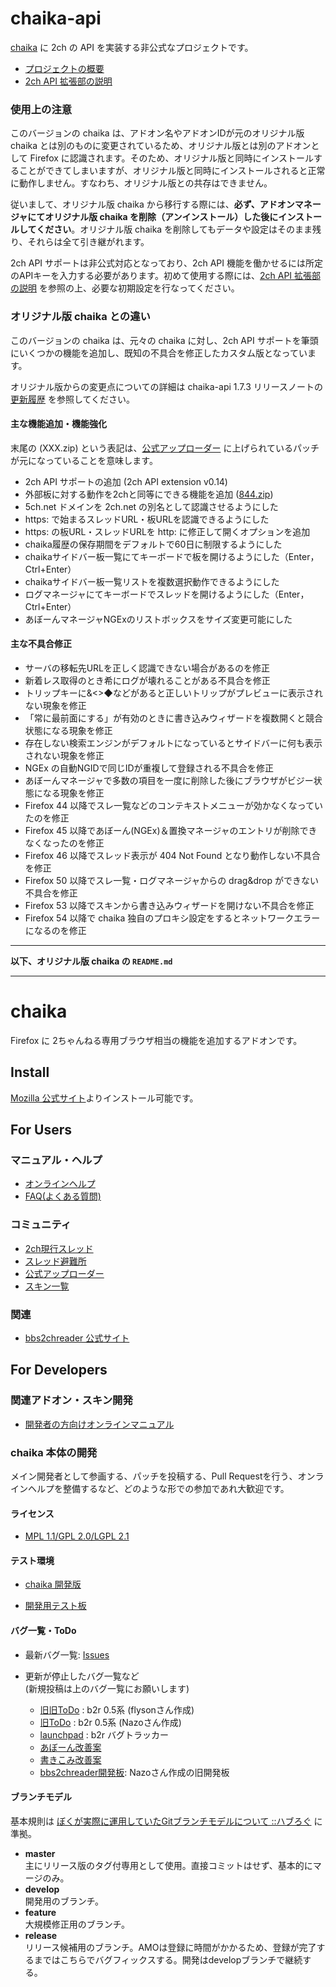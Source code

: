 chaika-api
==========

[chaika](https://github.com/chaika/chaika) に 2ch の API を実装する非公式なプロジェクトです。

* [プロジェクトの概要](https://github.com/masami-dev/chaika-api/wiki)
* [2ch API 拡張部の説明](https://github.com/masami-dev/chaika-api/wiki/%E4%BB%98%E5%B1%9E%E6%96%87%E6%9B%B8%28README%29)

### 使用上の注意

このバージョンの chaika は、アドオン名やアドオンIDが元のオリジナル版 chaika とは別のものに変更されているため、オリジナル版とは別のアドオンとして Firefox に認識されます。そのため、オリジナル版と同時にインストールすることができてしまいますが、オリジナル版と同時にインストールされると正常に動作しません。すなわち、オリジナル版との共存はできません。

従いまして、オリジナル版 chaika から移行する際には、**必ず、アドオンマネージャにてオリジナル版 chaika を削除（アンインストール）した後にインストールしてください**。オリジナル版 chaika を削除してもデータや設定はそのまま残り、それらは全て引き継がれます。

2ch API サポートは非公式対応となっており、2ch API 機能を働かせるには所定のAPIキーを入力する必要があります。初めて使用する際には、[2ch API 拡張部の説明](https://github.com/masami-dev/chaika-api/wiki/%E4%BB%98%E5%B1%9E%E6%96%87%E6%9B%B8%28README%29) を参照の上、必要な初期設定を行なってください。

### オリジナル版 chaika との違い

このバージョンの chaika は、元々の chaika に対し、2ch API サポートを筆頭にいくつかの機能を追加し、既知の不具合を修正したカスタム版となっています。

オリジナル版からの変更点についての詳細は chaika-api 1.7.3 リリースノートの [更新履歴](https://github.com/masami-dev/chaika-api/wiki/chaika-api-1.7.3-%E3%83%AA%E3%83%AA%E3%83%BC%E3%82%B9%E3%83%8E%E3%83%BC%E3%83%88#%E6%9B%B4%E6%96%B0%E5%B1%A5%E6%AD%B4) を参照してください。

#### 主な機能追加・機能強化

末尾の (XXX.zip) という表記は、[公式アップローダー](http://bbs2ch.osdn.jp/uploader/upload.php) に上げられているパッチが元になっていることを意味します。

* 2ch API サポートの追加 (2ch API extension v0.14)
* 外部板に対する動作を2chと同等にできる機能を追加 ([844.zip](http://bbs2ch.osdn.jp/uploader/img/844.zip))
* 5ch.net ドメインを 2ch.net の別名として認識させるようにした
* https: で始まるスレッドURL・板URLを認識できるようにした
* https: の板URL・スレッドURLを http: に修正して開くオプションを追加
* chaika履歴の保存期間をデフォルトで60日に制限するようにした
* chaikaサイドバー板一覧にてキーボードで板を開けるようにした（Enter，Ctrl+Enter）
* chaikaサイドバー板一覧リストを複数選択動作できるようにした
* ログマネージャにてキーボードでスレッドを開けるようにした（Enter，Ctrl+Enter）
* あぼーんマネージャNGExのリストボックスをサイズ変更可能にした

#### 主な不具合修正

* サーバの移転先URLを正しく認識できない場合があるのを修正
* 新着レス取得のとき希にログが壊れることがある不具合を修正
* トリップキーに&<>◆などがあると正しいトリップがプレビューに表示されない現象を修正
* 「常に最前面にする」が有効のときに書き込みウィザードを複数開くと競合状態になる現象を修正
* 存在しない検索エンジンがデフォルトになっているとサイドバーに何も表示されない現象を修正
* NGEx の自動NGIDで同じIDが重複して登録される不具合を修正
* あぼーんマネージャで多数の項目を一度に削除した後にブラウザがビジー状態になる現象を修正
* Firefox 44 以降でスレ一覧などのコンテキストメニューが効かなくなっていたのを修正
* Firefox 45 以降であぼーん(NGEx)＆置換マネージャのエントリが削除できなくなったのを修正
* Firefox 46 以降でスレッド表示が 404 Not Found となり動作しない不具合を修正
* Firefox 50 以降でスレ一覧・ログマネージャからの drag&drop ができない不具合を修正
* Firefox 53 以降でスキンから書き込みウィザードを開けない不具合を修正
* Firefox 54 以降で chaika 独自のプロキシ設定をするとネットワークエラーになるのを修正


----

**以下、オリジナル版 chaika の `README.md`**

----

chaika
======

Firefox に 2ちゃんねる専用ブラウザ相当の機能を追加するアドオンです。


Install
---

[Mozilla 公式サイト](https://addons.mozilla.org/ja/firefox/addon/chaika/)よりインストール可能です。


For Users
---

### マニュアル・ヘルプ
* [オンラインヘルプ](https://github.com/chaika/chaika/wiki)
* [FAQ(よくある質問)](http://bbs2ch.sourceforge.jp/?page=FAQ)

### コミュニティ
* [2ch現行スレッド](http://dig.2ch.net/?keywords=bbs2chreader%2Fchaika&AndOr=0&maxResult=50&atLeast=1&Sort=5&Link=1&Bbs=all&924=1)
* [スレッド避難所](http://jbbs.shitaraba.net/computer/44179/)
* [公式アップローダー](http://bbs2ch.sourceforge.jp/uploader/upload.php)
* [スキン一覧](http://bbs2ch.sourceforge.jp/?page=Skin%2F0.4.5)

### 関連
* [bbs2chreader 公式サイト](http://bbs2ch.sourceforge.jp/)


For Developers
---
### 関連アドオン・スキン開発
* [開発者の方向けオンラインマニュアル](https://github.com/chaika/chaika/wiki#%E9%96%8B%E7%99%BA%E8%80%85%E3%81%AE%E6%96%B9%E5%90%91%E3%81%91)


### chaika 本体の開発
メイン開発者として参画する、パッチを投稿する、Pull Requestを行う、オンラインヘルプを整備するなど、どのような形での参加であれ大歓迎です。

#### ライセンス
- [MPL 1.1/GPL 2.0/LGPL 2.1](https://github.com/chaika/chaika/blob/develop/chaika/license.txt)


#### テスト環境
* [chaika 開発版](https://github.com/chaika/chaika/tree/develop)

* [開発用テスト板](http://jbbs.shitaraba.net/computer/43679/)

#### バグ一覧・ToDo
* 最新バグ一覧: [Issues](https://github.com/chaika/chaika/issues?q=is%3Aopen+is%3Aissue+-label%3Afixed)

* 更新が停止したバグ一覧など  
    (新規投稿は上のバグ一覧にお願いします)
    * [旧旧ToDo](https://spreadsheets.google.com/pub?key=pbbe5TFNb21RVxOf7ygNJfg) : b2r 0.5系 (flysonさん作成)
    * [旧ToDo](http://d.hatena.ne.jp/nazodane/20080609/1212999112) : b2r 0.5系 (Nazoさん作成)
    * [launchpad](https://bugs.launchpad.net/bbs2ch) : b2r バグトラッカー
    * [あぼーん改善案](http://bbs2ch.sourceforge.jp/?page=%A4%A2%A4%DC%A1%BC%A4%F3%B2%FE%C1%B1)
    * [書きこみ改善案](http://bbs2ch.sourceforge.jp/?page=%BD%F1%A4%AD%B9%FE%A4%DF%B2%FE%C1%B1)
    * [bbs2chreader開発板](http://jbbs.shitaraba.net/computer/41231/): Nazoさん作成の旧開発板

#### ブランチモデル
基本規則は [ぼくが実際に運用していたGitブランチモデルについて ::ハブろぐ](http://havelog.ayumusato.com/develop/git/e513-git_branch_model.html) に準拠。

* **master**  
  主にリリース版のタグ付専用として使用。直接コミットはせず、基本的にマージのみ。
* **develop**  
  開発用のブランチ。
* **feature**  
  大規模修正用のブランチ。
* **release**  
  リリース候補用のブランチ。AMOは登録に時間がかかるため、登録が完了するまではこちらでバグフィックスする。開発はdevelopブランチで継続する。
